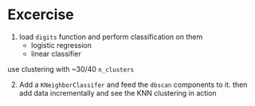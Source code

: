 # Excercise

1. load `digits` function and perform classification on them
   * logistic regression
   * linear classifier
  
  use clustering with ~30/40 `n_clusters`

2. Add a `KNeighborClassifer` and feed the `dbscan` components to it. then add data incrementally and see the KNN clustering in action